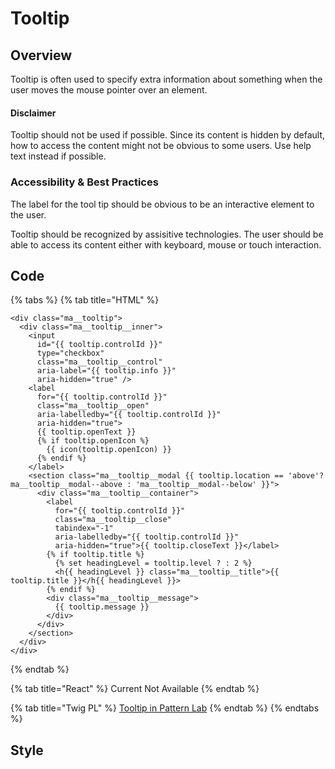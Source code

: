 # Tooltip

## Overview

Tooltip is often used to specify extra information about something when the user moves the mouse pointer over an element.

#### Disclaimer

Tooltip should not be used if possible. Since its content is hidden by default, how to access the content might not be obvious to some users. Use help text instead if possible.

### Accessibility & Best Practices

The label for the tool tip should be obvious to be an interactive element to the user.

Tooltip should be recognized by assisitive technologies. The user should be able to access its content either with keyboard, mouse or touch interaction.

## Code

{% tabs %}
{% tab title="HTML" %}
```markup
<div class="ma__tooltip">
  <div class="ma__tooltip__inner">
    <input
      id="{{ tooltip.controlId }}"
      type="checkbox"
      class="ma__tooltip__control"
      aria-label="{{ tooltip.info }}"
      aria-hidden="true" />
    <label
      for="{{ tooltip.controlId }}"
      class="ma__tooltip__open"
      aria-labelledby="{{ tooltip.controlId }}"
      aria-hidden="true">
      {{ tooltip.openText }}
      {% if tooltip.openIcon %}
        {{ icon(tooltip.openIcon) }}
      {% endif %}
    </label>
    <section class="ma__tooltip__modal {{ tooltip.location == 'above'? ma__tooltip__modal--above : 'ma__tooltip__modal--below' }}">
      <div class="ma__tooltip__container">
        <label
          for="{{ tooltip.controlId }}"
          class="ma__tooltip__close"
          tabindex="-1"
          aria-labelledby="{{ tooltip.controlId }}"
          aria-hidden="true">{{ tooltip.closeText }}</label>
        {% if tooltip.title %}
          {% set headingLevel = tooltip.level ? : 2 %}
          <h{{ headingLevel }} class="ma__tooltip__title">{{ tooltip.title }}</h{{ headingLevel }}>
        {% endif %}
        <div class="ma__tooltip__message">
          {{ tooltip.message }}
        </div>
      </div>
    </section>
  </div>
</div>
```
{% endtab %}

{% tab title="React" %}
Current Not Available
{% endtab %}

{% tab title="Twig PL" %}
[Tooltip in Pattern Lab](https://mayflower.digital.mass.gov/?p=molecules-tooltip)
{% endtab %}
{% endtabs %}

## Style

